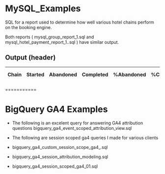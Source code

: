 # MySQL_Examples

SQL for a report used to determine how well various hotel chains perform on the booking engine.

Both reports ( mysql_group_report_1.sql and mysql_hotel_payment_report_1..sql ) have similar output.


## Output (header)

| Chain | Started | Abandoned | Completed | %Abandoned | %Completed | %Res | Sent | Pending | MultiRoom | mrcount | Failed | Rescued | Confirmed | Phoned | %Confirmed | Test | Canceled | origRes | NoShow | NotHonored | conf nights |
|-------|---------|-----------|-----------|------------|------------|------|------|---------|-----------|---------|--------|---------|-----------|--------|------------|------|----------|---------|--------|------------|-------------|

===========

# BigQuery GA4 Examples

- The following is an excelent query for answering GA4 attribution questions
   bigquery_ga4_event_scoped_attribution_view.sql

- The following are session scoped ga4 queries I made for various clients
 - bigquery_ga4_custom_session_scope_ga4_.sql
 - bigquery_ga4_session_attribution_modeling.sql
 - bigquery_ga4_session_scoped_ga4_01.sql
